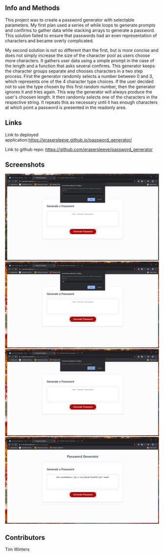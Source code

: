 ## Info and Methods
This project was to create a password generator with selectable parameters. My first plan used a series of while loops to generate prompts and confirms to gather data while stacking arrays to generate a password. This solution failed to ensure that passwords had an even representation of characters and became overly complicated.

My second solution is not so different than the first, but is more concise and does not simply increase the size of the character pool as users choose more characters. It gathers user data using a simple prompt in the case of the length and a function that asks several confirms. This generator keeps the character groups separate and chooses characters in a two step process. First the generator randomly selects a number between 0 and 3, which represents one of the 4 character type choices. If the user decided not to use the type chosen by this first random number, then the generator ignores it and tries again. This way the generator will always produce the user's choosen length. It then randomly selects one of the characters in the respective string. It repeats this as necessary until it has enough characters at which point a password is presented in the readonly area. 

## Links

Link to deployed application:https://erasersleeve.github.io/password_generator/

Link to github repo: https://github.com/erasersleeve/password_generator

## Screenshots
![1](https://github.com/erasersleeve/password_generator/blob/master/Assets/Capture%20d%E2%80%99%C3%A9cran%20(13).png)
![2](https://github.com/erasersleeve/password_generator/blob/master/Assets/Capture%20d%E2%80%99%C3%A9cran%20(14).png)
![3](https://github.com/erasersleeve/password_generator/blob/master/Assets/Capture%20d%E2%80%99%C3%A9cran%20(15).png)
![4](https://github.com/erasersleeve/password_generator/blob/master/Assets/Capture%20d%E2%80%99%C3%A9cran%20(16).png)
## Contributors

Tim Winters